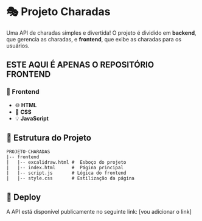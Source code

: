 # 🎭 Projeto Charadas

Uma API de charadas simples e divertida! O projeto é dividido em **backend**, que gerencia as charadas, e **frontend**, que exibe as charadas para os usuários.
## ESTE AQUI É APENAS O REPOSITÓRIO FRONTEND

### 🎨 Frontend
- 🌐 **HTML**
- 🎨 **CSS**
- 💡  **JavaScript**

## 📂 Estrutura do Projeto
```
PROJETO-CHARADAS
|-- frontend
|   |-- excalidraw.html #  Esboço do projeto
|   |-- index.html      #  Página principal
|   |-- script.js       # Lógica do frontend
|   |-- style.css       # Estilização da página
```

## 🚀 Deploy
A API está disponível publicamente no seguinte link:
[vou adicionar o link]


